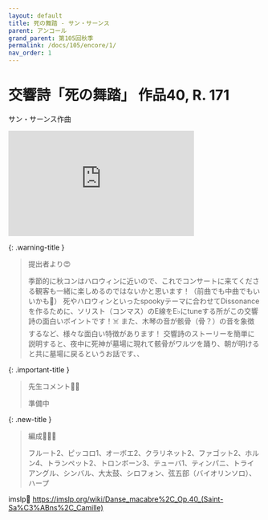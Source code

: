 ```yaml
---
layout: default
title: 死の舞踏 - サン・サーンス
parent: アンコール
grand_parent: 第105回秋季
permalink: /docs/105/encore/1/
nav_order: 1
---
```


# 交響詩「死の舞踏」 作品40, R. 171

サン・サーンス作曲

<iframe width="370" height="210" src="https://www.youtube.com/embed/ZDWMoJz8OYU?si=qowZ5JjksO1E2pgb" title="YouTube video player" frameborder="0" allow="accelerometer; autoplay; clipboard-write; encrypted-media; gyroscope; picture-in-picture; web-share" referrerpolicy="strict-origin-when-cross-origin" allowfullscreen></iframe>

{: .warning-title }
> 提出者より😍
>
> 季節的に秋コンはハロウィンに近いので、これでコンサートに来てくださる観客も一緒に楽しめるのではないかと思います！（前曲でも中曲でもいいかも🦆）
死やハロウィンといったspookyテーマに合わせてDissonance を作るために、ソリスト（コンマス）のE線をE♭にtuneする所がこの交響詩の面白いポイントです！☠️
また、木琴の音が骸骨（骨？）の音を象徴するなど、様々な面白い特徴があります！
交響詩のストーリーを簡単に説明すると、夜中に死神が墓場に現れて骸骨がワルツを踊り、朝が明けると共に墓場に戻るというお話です、、

{: .important-title }
> 先生コメント🤵‍♂️
>
> 準備中

{: .new-title }
> 編成🎻🎺🥁
>
> フルート2、ピッコロ1、オーボエ2、クラリネット2、ファゴット2、ホルン4、トランペット2、トロンボーン3、テューバ1、ティンパニ、トライアングル、シンバル、大太鼓、シロフォン、弦五部（バイオリンソロ）、ハープ

imslp🎼
<a href="https://imslp.org/wiki/Danse_macabre%2C_Op.40_(Saint-Sa%C3%ABns%2C_Camille)">https://imslp.org/wiki/Danse_macabre%2C_Op.40_(Saint-Sa%C3%ABns%2C_Camille)</a>